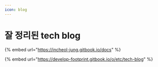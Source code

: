 ```yaml
---
icon: blog
---
```


# 잘 정리된 tech blog

{% embed url="https://incheol-jung.gitbook.io/docs" %}

{% embed url="https://develop-footprint.gitbook.io/o/etc/tech-blog" %}
